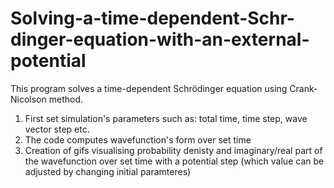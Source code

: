 # Solving-a-time-dependent-Schr-dinger-equation-with-an-external-potential
This program solves a time-dependent Schrödinger equation using Crank-Nicolson method.
1. First set simulation's parameters such as: total time, time step, wave vector step etc.
2. The code computes wavefunction's form over set time
3. Creation of gifs visualising probability denisty and imaginary/real part of the wavefunction over set time with a potential step (which value can be adjusted by changing initial paramteres)
